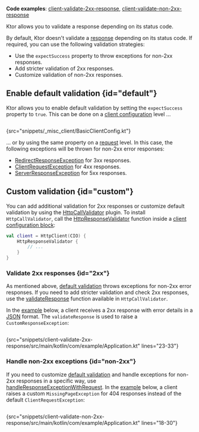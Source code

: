 [//]: # (title: Response validation)

<tldr>
<p><b>Code examples</b>:
<a href="https://github.com/ktorio/ktor-documentation/tree/%current-branch%/codeSnippets/snippets/client-validate-2xx-response">client-validate-2xx-response</a>,
<a href="https://github.com/ktorio/ktor-documentation/tree/%current-branch%/codeSnippets/snippets/client-validate-non-2xx-response">client-validate-non-2xx-response</a>
</p>
</tldr>

<link-summary>
Ktor allows you to validate a response depending on its status code.
</link-summary>

By default, Ktor doesn't validate a [response](response.md) depending on its status code.
If required, you can use the following validation strategies:
- Use the `expectSuccess` property to throw exceptions for non-2xx responses.
- Add stricter validation of 2xx responses.
- Customize validation of non-2xx responses.


## Enable default validation {id="default"}

Ktor allows you to enable default validation by setting the `expectSuccess` property to `true`.
This can be done on a [client configuration](create-client.md#configure-client) level ... 

```kotlin
```
{src="snippets/_misc_client/BasicClientConfig.kt"}

... or by using the same property on a [request](request.md#parameters) level. 
In this case, the following exceptions will be thrown for non-2xx error responses:

* [RedirectResponseException](https://api.ktor.io/ktor-client/ktor-client-core/io.ktor.client.plugins/-redirect-response-exception/index.html) for 3xx responses.
* [ClientRequestException](https://api.ktor.io/ktor-client/ktor-client-core/io.ktor.client.plugins/-client-request-exception/index.html) for 4xx responses.
* [ServerResponseException](https://api.ktor.io/ktor-client/ktor-client-core/io.ktor.client.plugins/-server-response-exception/index.html) for 5xx responses.


## Custom validation {id="custom"}
You can add additional validation for 2xx responses or customize default validation by using the [HttpCallValidator](https://api.ktor.io/ktor-client/ktor-client-core/io.ktor.client.plugins/-http-call-validator/index.html) plugin. To install `HttpCallValidator`, call the [HttpResponseValidator](https://api.ktor.io/ktor-client/ktor-client-core/io.ktor.client.plugins/-http-response-validator.html) function inside a [client configuration block](create-client.md#configure-client):

```kotlin
val client = HttpClient(CIO) {
    HttpResponseValidator {
        // ...
    }
}
```


### Validate 2xx responses {id="2xx"}

As mentioned above, [default validation](#default) throws exceptions for non-2xx error responses. If you need to add stricter validation and check 2xx responses, use the [validateResponse](https://api.ktor.io/ktor-client/ktor-client-core/io.ktor.client.plugins/-http-call-validator/-config/validate-response.html) function available in `HttpCallValidator`. 

In the [example](https://github.com/ktorio/ktor-documentation/tree/%current-branch%/codeSnippets/snippets/client-validate-2xx-response) below, a client receives a 2xx response with error details in a [JSON](serialization-client.md) format. The `validateResponse` is used to raise a `CustomResponseException`:

```kotlin
```
{src="snippets/client-validate-2xx-response/src/main/kotlin/com/example/Application.kt" lines="23-33"}

### Handle non-2xx exceptions {id="non-2xx"}

If you need to customize [default validation](#default) and handle exceptions for non-2xx responses in a specific way, use [handleResponseExceptionWithRequest](https://api.ktor.io/ktor-client/ktor-client-core/io.ktor.client.plugins/-http-call-validator/-config/handle-response-exception-with-request.html). In the [example](https://github.com/ktorio/ktor-documentation/tree/%current-branch%/codeSnippets/snippets/client-validate-non-2xx-response) below, a client raises a custom `MissingPageException` for 404 responses instead of the default `ClientRequestException`:

```kotlin
```
{src="snippets/client-validate-non-2xx-response/src/main/kotlin/com/example/Application.kt" lines="18-30"}

